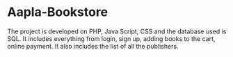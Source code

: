 # Aapla-Bookstore
The project is developed on PHP, Java Script, CSS and the database used is SQL. It includes everything from login, sign up, adding books to the cart, online payment. It also includes the list of all the publishers. 
